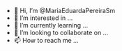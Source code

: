 - 👋 Hi, I’m @MariaEduardaPereiraSm
- 👀 I’m interested in ...
- 🌱 I’m currently learning ...
- 💞️ I’m looking to collaborate on ...
- 📫 How to reach me ...

<!---
MariaEduardaPereiraSm/MariaEduardaPereiraSm is a ✨ special ✨ repository because its `README.md` (this file) appears on your GitHub profile.
You can click the Preview link to take a look at your changes.
--->
